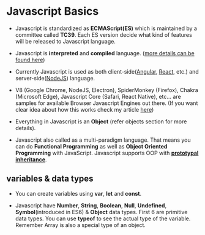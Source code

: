 # Javascript Basics

* Javascript is standardized as **ECMAScript(ES)** which is maintained by a committee called **TC39**. Each ES version decide what kind of features will be released to Javascript language.

* Javascript is **interpreted** and **compiled** language. ([more details can be found here](https://medium.com/@lsampath999/do-you-know-how-exactly-browser-works-9f510321ee9e))

* Currently Javascript is used as both client-side([Angular](https://angular.io/), [React](https://reactjs.org/), etc.) and server-side([NodeJS](https://nodejs.org/en/)) language.

* V8 (Google Chrome, NodeJS, Electron), SpiderMonkey (Firefox), Chakra (Microsoft Edge), Javascript Core (Safari, React Native), etc… are samples for available Browser Javascript Engines out there. (If you want clear idea about how this works check my article [here](https://medium.com/@lsampath999/do-you-know-how-exactly-browser-works-9f510321ee9e))

* Everything in Javascript is an **Object** (refer objects section for more details).

* Javascript also called as a multi-paradigm language. That means you can do **Functional Programming** as well as **Object Oriented Programming** with JavaScript. Javascript supports OOP with [**prototypal inheritance**](https://github.com/lahiruz/JS-Interview/blob/master/basics/prototype.md).

## variables & data types

* You can create variables using **var**, **let** and **const**.

* Javascript have **Number**, **String**, **Boolean**, **Null**, **Undefined**, **Symbol**(introduced in ES6) & **Object** data types. First 6 are primitive data types. You can use **typeof** to see the actual type of the variable. Remember Array is also a special type of an object.

